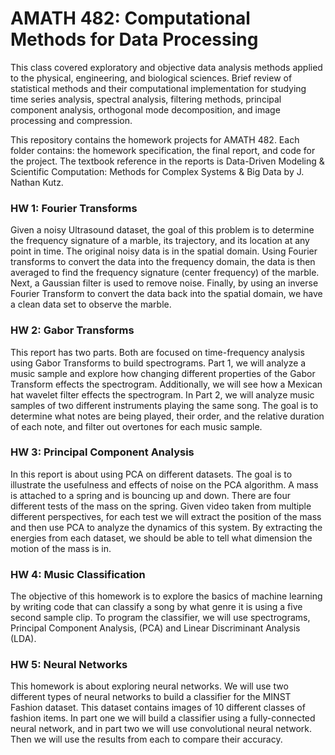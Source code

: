 # AMATH 482: Computational Methods for Data Processing 

This class covered exploratory and objective data analysis methods applied to the physical, engineering, and biological sciences. Brief review of statistical methods and their computational implementation for studying time series analysis, spectral analysis, filtering methods, principal component analysis, orthogonal mode decomposition, and image processing and compression.

This repository contains the homework projects for AMATH 482. Each folder contains: the homework specification, the final report, and code for the project. The textbook reference in the reports is Data-Driven Modeling & Scientific Computation: Methods for Complex Systems & Big Data by J. Nathan Kutz.


### HW 1: Fourier Transforms
Given a noisy Ultrasound dataset, the goal of this problem is to determine the frequency
signature of a marble, its trajectory, and its location at any point in time.
The original noisy data is in the spatial domain. Using Fourier transforms to convert the data
into the frequency domain, the data is then averaged to find the frequency signature (center
frequency) of the marble. Next, a Gaussian filter is used to remove noise. Finally, by using an
inverse Fourier Transform to convert the data back into the spatial domain, we have a clean
data set to observe the marble.



### HW 2: Gabor Transforms
This report has two parts. Both are focused on time-frequency analysis using Gabor Transforms
to build spectrograms. Part 1, we will analyze a music sample and explore how changing
different properties of the Gabor Transform effects the spectrogram. Additionally, we will see
how a Mexican hat wavelet filter effects the spectrogram.
In Part 2, we will analyze music samples of two different instruments playing the same song.
The goal is to determine what notes are being played, their order, and the relative duration of
each note, and filter out overtones for each music sample.



### HW 3: Principal Component Analysis
In this report is about using PCA on different datasets. The goal is to illustrate the usefulness
and effects of noise on the PCA algorithm. A mass is attached to a spring and is bouncing up and
down. There are four different tests of the mass on the spring. Given video taken from multiple
different perspectives, for each test we will extract the position of the mass and then use PCA
to analyze the dynamics of this system. By extracting the energies from each dataset, we should
be able to tell what dimension the motion of the mass is in.



### HW 4: Music Classification
The objective of this homework is to explore the basics of machine learning by writing code that
can classify a song by what genre it is using a five second sample clip. To program the classifier,
we will use spectrograms, Principal Component Analysis, (PCA) and Linear Discriminant Analysis
(LDA). 



### HW 5: Neural Networks
This homework is about exploring neural networks. We will use two different types of neural
networks to build a classifier for the MINST Fashion dataset. This dataset contains images of 10
different classes of fashion items. In part one we will build a classifier using a fully-connected
neural network, and in part two we will use convolutional neural network. Then we will use the
results from each to compare their accuracy.
